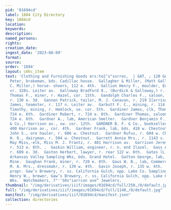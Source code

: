 ```yaml
---
pid: '01694cd'
label: 1884 City Directory
key: 1884cd
location: 
keywords: 
description: 
named_persons: 
rights: 
creation_date: 
ingest_date: '2023-08-09'
format: 
source: 
order: '1694'
layout: cmhc_item
text: 'Clothing and Furnishing Goods ers:te2’s"surres,  | GAT, ; 120 GAW     Gallagher
  Peter, brakeman, bds. Cadillac house.  Gallagher & Miller, (Matt Gallagher and J.
  C. Miller,) horse- shoers, 112 e. 4th.  Gallion Henry F., moulder, Engelbach & Co.,
  vr. 320s. Leiter av.  Galloway Bradford 8., (Burdick & Galloway,) r. 138 e. 8th.  Gamble
  Thomas F., miner, r. Hazel, cor. 15th.  Gandolph Charles F., saloon, 103 w. 2d,
  r. 130 e. 3d.  Gannon Patrick, tailor, M. J. Canavan, r. 219 I[arrison av.  Gansby
  James, teamster, r. 117 n. Leiter av.  Garbutt F. C., mining, r. 114 w. 6th.  Gard
  Timothy, mining, r. Hemlock, se. cor. 5th.  Gardiner James, clk, Thomas Gardiner,
  724 e. 6th.  Gardiner Robert, r. 724 e. 6th.  Gardiner Thomas, saloon and boarding,
  724 e. 6th.  Gardner A., lab, American Smelter.  Gardner Benjamin F., (B. F. Gardner
  & Co.,) Harrison av., sw. cor. 12th.  GARDNER B. F. & Co., booksellers and stationers,
  400 Harrison av., cor. 4th.  Gardner Frank, lab, bds. 418 w. Chestnut.  Gardner
  John S., ore hauler, r. 606 w. Chestnut.  Gardner Rufus, r. 604 w. Chestnut.  Garlinghouse
  H. 8., dairyman, r. 504 w. Chestnut.  Garrett Annie Mrs., r. 1143 s. Spruce.  Garrett
  May Miss,-elk, Miss M. J. Frantz, r. 401 Harrison av.  Garrison Jeremiah, miner,
  r. 513 e. 8th. .  Gaskin William, engineer, r. n. end Ilazel.  Gass Albert, lab,
  r. 609 e. 3d.  Gaston Herbert, lawyer, r. rear 122 w. 6th.  Gates lL. A., watchman,
  Arkansas Valley Sampling Wks, bds. Grand Hotel.  Gatton George, lab, Morning Star
  Mine.  Gaughan Frank, miner, r. 720 e. 8th.  Gaus W. B., lab, Commercial House.  Gaven
  M. A. Mrs., dressmakr, r. 139 w. 4th.  Gavin Joseph, r. 135 w. 4th.  GAW E. J.,
  propr. Gaw’s Brewery, r. ss. California Gulch, opp. Lake Co. Sampling Wks.  Gaw
  Henry W., brewer, Gaw’s Brewery, r. ss. California Gulch, opp. Lake Co. Sampling
  Wks.  Watchmakers, 7°''S0s"iarrcon ave” Jewelers,          '
thumbnail: "/img/derivatives/iiif/images/01694cd/full/250,/0/default.jpg"
full: "/img/derivatives/iiif/images/01694cd/full/1140,/0/default.jpg"
manifest: "/img/derivatives/iiif/01694cd/manifest.json"
collection: directories
---
```

